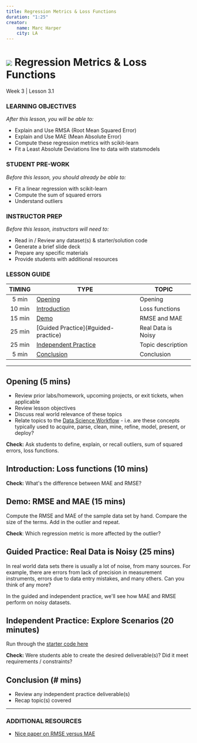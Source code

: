 ```yaml
---
title: Regression Metrics & Loss Functions
duration: "1:25"
creator:
    name: Marc Harper
    city: LA
---
```


# ![](https://ga-dash.s3.amazonaws.com/production/assets/logo-9f88ae6c9c3871690e33280fcf557f33.png) Regression Metrics & Loss Functions
Week 3 | Lesson 3.1

### LEARNING OBJECTIVES
*After this lesson, you will be able to:*
- Explain and Use RMSA (Root Mean Squared Error)
- Explain and Use MAE (Mean Absolute Error)
- Compute these regression metrics with scikit-learn
- Fit a Least Absolute Deviations line to data with statsmodels


### STUDENT PRE-WORK
*Before this lesson, you should already be able to:*
- Fit a linear regression with scikit-learn
- Compute the sum of squared errors
- Understand outliers

### INSTRUCTOR PREP
*Before this lesson, instructors will need to:*
- Read in / Review any dataset(s) & starter/solution code
- Generate a brief slide deck
- Prepare any specific materials
- Provide students with additional resources

### LESSON GUIDE
| TIMING  | TYPE  | TOPIC  |
|:-:|---|---|
| 5 min  | [Opening](#opening)  | Opening  |
| 10 min  | [Introduction](#introduction)   | Loss functions  |
| 15 min  | [Demo](#demo)  | RMSE and MAE  |
| 25 min  | [Guided Practice](#guided-practice<a name="opening"></a>)  | Real Data is Noisy  |
| 25 min  | [Independent Practice](#ind-practice)  | Topic description  |
| 5 min  | [Conclusion](#conclusion)  | Conclusion |

---

<a name="opening"></a>
## Opening (5 mins)
- Review prior labs/homework, upcoming projects, or exit tickets, when applicable
- Review lesson objectives
- Discuss real world relevance of these topics
- Relate topics to the [Data Science Workflow](https://drive.google.com/file/d/0Bx2SHQGVqWasOGY4dE95OFVvZjQ/view?usp=sharing) - i.e. are these concepts typically used to acquire, parse, clean, mine, refine, model, present, or deploy?

**Check:** Ask students to define, explain, or recall outliers, sum of squared
errors, loss functions.

<a name="introduction"></a>
## Introduction: Loss functions (10 mins)

**Check:** What's the difference between MAE and RMSE?

<a name="demo"></a>
## Demo: RMSE and MAE (15 mins)


Compute the RMSE and MAE of the sample data set by hand. Compare the size of the terms. Add in the outlier and repeat.

**Check**: Which regression metric is more affected by the outlier?

<a name="guided-practice"></a>
## Guided Practice: Real Data is Noisy (25 mins)


In real world data sets there is usually a lot of noise, from many sources. For example, there are errors from lack of precision in measurement instruments, errors due to data entry mistakes, and many others. Can you think of any more?

In the guided and independent practice, we'll see how MAE and RMSE perform on noisy datasets.

<a name="ind-practice"></a>
## Independent Practice: Explore Scenarios (20 minutes)

Run through the [starter code here](./code/starter-code/Regression-Metrics-and-Loss-Functions-Starter.ipynb)

**Check:** Were students able to create the desired deliverable(s)? Did it meet requirements / constraints?


<a name="conclusion"></a>
## Conclusion (# mins)
- Review any independent practice deliverable(s)
- Recap topic(s) covered

***

### ADDITIONAL RESOURCES

- [Nice paper on RMSE versus MAE](http://www.geosci-model-dev.net/7/1247/2014/gmd-7-1247-2014.pdf)
